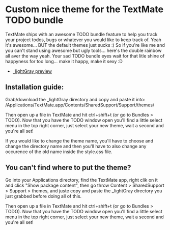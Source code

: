 Custom nice theme for the TextMate TODO bundle
===========================

TextMate ships with an awesome TODO bundle feature to help you track your project todos, bugs or whatever you would like to keep track of. Yeah it's awesome... BUT the default themes just sucks :) So if you're like me and you can't stand using awesome but ugly tools... here's the double rainbow all aver the way yeah. Your sad TODO bundle eyes wait for that litle shine of happyness for too long... make it happy, make it sexy :D

* [_lightGray preview](http://72.10.34.95/temp/lightGray-theme.png)

## Installation guide: 

Grab/download the _lightGray directory and copy and paste it into:
/Applications/TextMate.app/Contents/SharedSupport/Support/themes/

Then open up a file in TextMate and hit ctrl+shift+t (or go to Bundles > TODO). Now that you have the TODO window open you'll find a little select menu in the top right corner, just select your new theme, wait a second and you're all set!

If you would like to change the theme name, you'll have to choose and change the directory name and then you'll have to also change any occurence of the old name inside the style.css file.

## You can't find where to put the theme? 

Go into your Applications directory, find the TextMate app, right clik on it and click "Show package content", then go throw Content > SharedSupport > Support > themes, and juste copy and paste the _lightGray directory you just grabbed before doing all of this.

Then open up a file in TextMate and hit ctrl+shift+t (or go to Bundles > TODO). Now that you have the TODO window open you'll find a little select menu in the top right corner, just select your new theme, wait a second and you're all set!